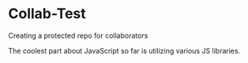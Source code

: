 # Collab-Test
Creating a protected repo for collaborators

The coolest part about JavaScript so far is utilizing various JS libraries.